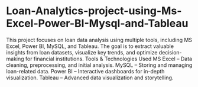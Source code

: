 # Loan-Analytics-project-using-Ms-Excel-Power-BI-Mysql-and-Tableau
This project focuses on loan data analysis using multiple tools, including MS Excel, Power BI, MySQL, and Tableau. The goal is to extract valuable insights from loan datasets, visualize key trends, and optimize decision-making for financial institutions.
 Tools & Technologies Used
MS Excel – Data cleaning, preprocessing, and initial analysis.
MySQL – Storing and managing loan-related data.
Power BI – Interactive dashboards for in-depth visualization.
Tableau – Advanced data visualization and storytelling.
